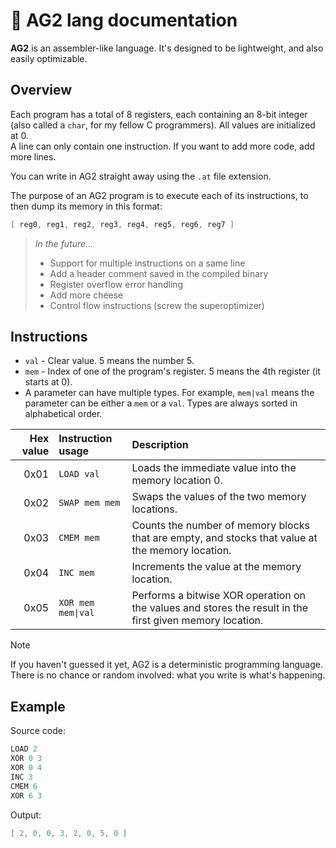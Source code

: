 # 🐢 AG2 lang documentation
**AG2** is an assembler-like language. It's designed to be lightweight, and also easily optimizable.

## Overview

Each program has a total of 8 registers, each containing an 8-bit integer (also called a `char`, for my fellow C programmers). All values are initialized at 0.\
A line can only contain one instruction. If you want to add more code, add more lines.

You can write in AG2 straight away using the `.at` file extension.

The purpose of an AG2 program is to execute each of its instructions, to then dump its memory in this format:
```v
[ reg0, reg1, reg2, reg3, reg4, reg5, reg6, reg7 ]
```

> *In the future...*
>   - Support for multiple instructions on a same line
>   - Add a header comment saved in the compiled binary
>   - Register overflow error handling
>   - Add more cheese
>   - Control flow instructions (screw the superoptimizer)

## Instructions
* `val` - Clear value. 5 means the number 5.
* `mem` - Index of one of the program's register. 5 means the 4th register (it starts at 0).
* A parameter can have multiple types. For example, `mem|val` means the parameter can be either a `mem` or a `val`. Types are always sorted in alphabetical order.

| Hex value | Instruction usage | Description |
|---:|:---|:---|
| 0x01 | `LOAD val` | Loads the immediate value into the memory location 0. |
| 0x02 | `SWAP mem mem` | Swaps the values of the two memory locations. |
| 0x03 | `CMEM mem` | Counts the number of memory blocks that are empty, and stocks that value at the memory location. |
| 0x04 | `INC mem` | Increments the value at the memory location. |
| 0x05 | `XOR mem mem\|val` | Performs a bitwise XOR operation on the values and stores the result in the first given memory location. |

> [!NOTE]
> If you haven't guessed it yet, AG2 is a deterministic programming language. There is no chance or random involved: what you write is what's happening.

## Example

Source code:
```cpp
LOAD 2
XOR 0 3
XOR 0 4
INC 3
CMEM 6
XOR 6 3
```
Output:
```cpp
[ 2, 0, 0, 3, 2, 0, 5, 0 ]
```
